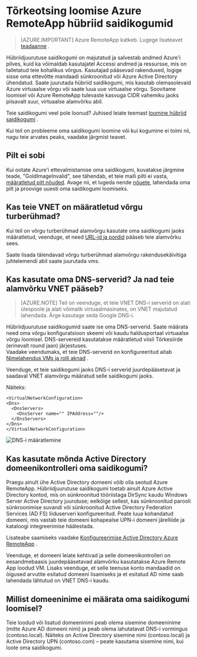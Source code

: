 
<properties
    pageTitle="Tõrkeotsing loomise RemoteApp hübriid saidikogumid | Microsoft Azure'i"
    description="Saate teada, kuidas probleemide tõrkeotsing RemoteApp hübriid saidikogumi loomine"
    services="remoteapp"
    documentationCenter=""
    authors="vkbucha"
    manager="mbaldwin" />

<tags
    ms.service="remoteapp"
    ms.workload="compute"
    ms.tgt_pltfrm="na"
    ms.devlang="na"
    ms.topic="article"
    ms.date="08/15/2016"
    ms.author="elizapo" />



# <a name="troubleshoot-creating-azure-remoteapp-hybrid-collections"></a>Tõrkeotsing loomise Azure RemoteApp hübriid saidikogumid

> [AZURE.IMPORTANT]
> Azure RemoteApp katkeb. Lugege lisateavet [teadaanne](https://go.microsoft.com/fwlink/?linkid=821148) .

Hübriidjuurutuse saidikogumi on majutatud ja salvestab andmed Azure'i pilves, kuid ka võimaldab kasutajatel Accessi andmed ja ressursse, mis on talletatud teie kohalikus võrgus. Kasutajad pääsevad rakendused, logige sisse oma ettevõtte mandaadi sünkroonitud või Azure Active Directory ühendatud. Saate juurutada hübriid saidikogumi, mis kasutab olemasolevaid Azure virtuaalse võrgu või saate luua uue virtuaalse võrgu. Soovitame loomisel või Azure RemoteApp tulevaste kasvuga CIDR vahemiku jaoks piisavalt suur, virtuaalse alamvõrku abil.

Teie saidikogumi veel pole loonud? Juhised leiate teemast [loomine hübriid saidikogumi](remoteapp-create-hybrid-deployment.md) .

Kui teil on probleeme oma saidikogumi loomine või kui kogumine ei toimi nii, nagu teie arvates peaks, vaadake järgmist teavet.

## <a name="your-image-is-invalid"></a>Pilt ei sobi ##
Kui ootate Azure'i ettevalmistamise oma saidikogumi, kuvatakse järgmine teade, "GoldImageInvalid", see tähendab, et teie malli pilti ei vasta, [määratletud pilt nõuded](remoteapp-imagereqs.md). Avage nii, et lugeda nende [nõuete](remoteapp-imagereqs.md), lahendada oma pilt ja proovige uuesti oma saidikogumi loomiseks.



## <a name="does-your-vnet-have-network-security-groups-defined"></a>Kas teie VNET on määratletud võrgu turberühmad? ##
Kui teil on võrgu turberühmad alamvõrgu kasutate oma saidikogumi jaoks määratletud, veenduge, et need [URL-id ja pordid](remoteapp-ports.md) pääseb teie alamvõrku sees.

Saate lisada täiendavad võrgu turberühmad alamvõrgu rakendusekäivitiga juhtelemendi abil saate juurutada vms.

## <a name="are-you-using-your-own-dns-servers-and-are-they-accessible-from-your-vnet-subnet"></a>Kas kasutate oma DNS-serverid? Ja nad teie alamvõrku VNET pääseb? ##
>[AZURE.NOTE] Teil on veenduge, et teie VNET DNS-i serverid on alati ülespoole ja alati võimalik virtuaalmasinates, on VNET majutatud lahendada. Ärge kasutage seda Google DNS-i.


Hübriidjuurutuse saidikogumid saate ise oma DNS-serverid. Saate määrata need oma võrgu konfiguratsioon skeemi või kaudu haldusportaal virtuaalse võrgu loomisel. DNS-servereid kasutatakse määratletud viisil Tõrkesiirde (erinevalt round jaan) järjestuses.  
Vaadake veendumaks, et teie DNS-serverid on konfigureeritud aitab [Nimelahendus VMs ja rolli aknad](../virtual-network/virtual-networks-name-resolution-for-vms-and-role-instances.md) .

Veenduge, et teie saidikogumi jaoks DNS-i serverid juurdepääsetavat ja saadaval VNET alamvõrgu määratud selle saidikogumi jaoks.

Näiteks:

    <VirtualNetworkConfiguration>
    <Dns>
      <DnsServers>
        <DnsServer name="" IPAddress=""/>
      </DnsServers>
    </Dns>
    </VirtualNetworkConfiguration>

![DNS-i määratlemine](./media/remoteapp-hybridtrouble/dnsvpn.png)

## <a name="are-you-using-an-active-directory-domain-controller-in-your-collection"></a>Kas kasutate mõnda Active Directory domeenikontrolleri oma saidikogumi? ##
Praegu ainult ühe Active Directory domeeni võib olla seotud Azure RemoteApp. Hübriidjuurutuse saidikogumi toetab ainult Azure Active Directory kontod, mis on sünkroonitud tööriistaga DirSync kaudu Windows Server Active Directory juurutuse; eelkõige sellest, kas sünkroonitud parooli sünkroonimise suvandi või sünkroonitud Active Directory Federation Services (AD FS) liiduserveri konfigureeritud. Peate luua kohandatud domeeni, mis vastab teie domeeni kohapealse UPN-i domeeni järelliide ja kataloogi integreerimise häälestada.

Lisateabe saamiseks vaadake [Konfigureerimise Active Directory Azure RemoteApp](remoteapp-ad.md) .

Veenduge, et domeeni leiate kehtivad ja selle domeenikontrolleri on eesandmebaasis juurdepääsetavad alamvõrku kasutatakse Azure Remote App loodud VM. Lisaks veenduge, et selle teenuse konto mandaadid on õigused arvutite esitatud domeeni lisamiseks ja et esitatud AD nime saab lahendada lähtutud on VNET DNS-i kaudu.

## <a name="what-domain-name-did-you-specify-when-you-created-your-collection"></a>Millist domeeninime ei määrata oma saidikogumi loomisel? ##

Teie loodud või lisatud domeeninimi peab olema sisemine domeeninime (mitte Azure AD domeeni nimi) ja peab olema lahutatavat DNS-i vormingus (contoso.local). Näiteks on Active Directory sisemine nimi (contoso.local) ja Active Directory UPN (contoso.com) – peate kasutama sisemine nimi, kui loote oma saidikogumi.
